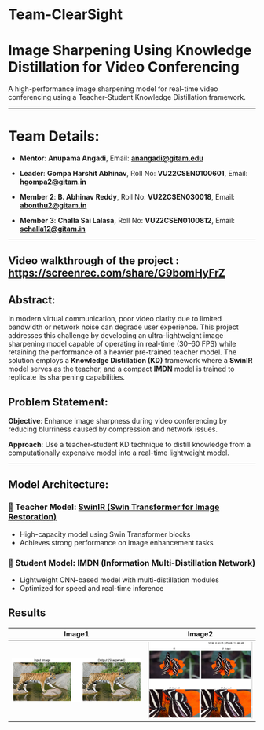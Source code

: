 # Team-ClearSight
# Image Sharpening Using Knowledge Distillation for Video Conferencing

 A high-performance image sharpening model for real-time video conferencing using a Teacher-Student Knowledge Distillation framework.

---

# Team Details:

- **Mentor**: **Anupama Angadi**, Email: **anangadi@gitam.edu**

- **Leader**: **Gompa Harshit Abhinav**, Roll No: **VU22CSEN0100601**, Email: **hgompa2@gitam.in**

- **Member 2**: **B. Abhinav Reddy**, Roll No: **VU22CSEN030018**, Email: **abonthu2@gitam.in**

- **Member 3**: **Challa Sai Lalasa**, Roll No: **VU22CSEN0100812**, Email: **schalla12@gitam.in**

---

## Video walkthrough of the project : https://screenrec.com/share/G9bomHyFrZ

## Abstract:

In modern virtual communication, poor video clarity due to limited bandwidth or network noise can degrade user experience. This project addresses this challenge by developing an ultra-lightweight image sharpening model capable of operating in real-time (30–60 FPS) while retaining the performance of a heavier pre-trained teacher model. The solution employs a **Knowledge Distillation (KD)** framework where a **SwinIR** model serves as the teacher, and a compact **IMDN** model is trained to replicate its sharpening capabilities.


## Problem Statement:

 **Objective**: Enhance image sharpness during video conferencing by reducing blurriness caused by compression and network issues.

 **Approach**: Use a teacher-student KD technique to distill knowledge from a computationally expensive model into a real-time lightweight model.

---

##  Model Architecture:

### 🔹 Teacher Model: [SwinIR (Swin Transformer for Image Restoration)](https://github.com/JingyunLiang/SwinIR)

- High-capacity model using Swin Transformer blocks
- Achieves strong performance on image enhancement tasks

### 🔹 Student Model: IMDN (Information Multi-Distillation Network)

- Lightweight CNN-based model with multi-distillation modules
- Optimized for speed and real-time inference

## Results
  Image1                   | Image2                 |
|--------------------------|------------------------|
| ![](sample.png)          | ![](sample2.png)       |


